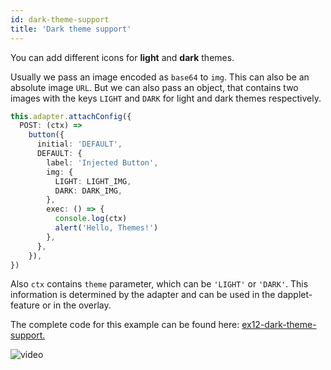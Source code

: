 ```yaml
---
id: dark-theme-support
title: 'Dark theme support'
---
```


You can add different icons for **light** and **dark** themes.

Usually we pass an image encoded as `base64` to `img`. This can also be an absolute image `URL`. But we can also pass an object, that contains two images with the keys `LIGHT` and `DARK` for light and dark themes respectively.

```typescript
this.adapter.attachConfig({
  POST: (ctx) =>
    button({
      initial: 'DEFAULT',
      DEFAULT: {
        label: 'Injected Button',
        img: {
          LIGHT: LIGHT_IMG,
          DARK: DARK_IMG,
        },
        exec: () => {
          console.log(ctx)
          alert('Hello, Themes!')
        },
      },
    }),
})
```

Also `ctx` contains `theme` parameter, which can be `'LIGHT'` or `'DARK'`. This information is determined by the adapter and can be used in the dapplet-feature or in the overlay.

The complete code for this example can be found here: [ex12-dark-theme-support.](https://github.com/dapplets/dapplet-template/tree/ex12-dark-theme-support)

![video](/video/ex_12.gif)
